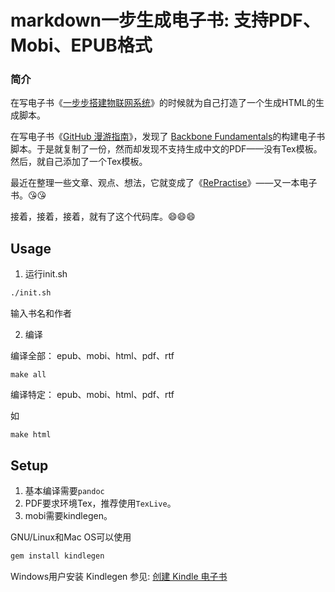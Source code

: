 # markdown一步生成电子书: 支持PDF、Mobi、EPUB格式

### 简介

在写电子书《[一步步搭建物联网系统](https://github.com/phodal/designiot)》的时候就为自己打造了一个生成HTML的生成脚本。

在写电子书《[GitHub 漫游指南](https://github.com/phodal/github-roam)》，发现了 [Backbone Fundamentals](https://github.com/addyosmani/backbone-fundamentals)的构建电子书脚本。于是就复制了一份，然而却发现不支持生成中文的PDF——没有Tex模板。然后，就自己添加了一个Tex模板。

最近在整理一些文章、观点、想法，它就变成了《[RePractise](https://github.com/phodal/repractise)》——又一本电子书。:kissing_heart::kissing_heart:

接着，接着，接着，就有了这个代码库。:smile::smile::smile:

## Usage

1. 运行init.sh

```bash
./init.sh
```

输入书名和作者

2. 编译

编译全部： epub、mobi、html、pdf、rtf

```
make all
```

编译特定： epub、mobi、html、pdf、rtf

如

```
make html
```

## Setup

1. 基本编译需要``pandoc``
2. PDF要求环境Tex，推荐使用``TexLive``。
3. mobi需要kindlegen。

GNU/Linux和Mac OS可以使用

```bash
gem install kindlegen
```

Windows用户安装 Kindlegen 参见: [创建 Kindle 电子书 ](https://github.com/sethvincent/ebook/tree/master/kindlegen-mac/docs/chinese)


